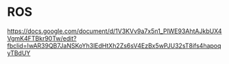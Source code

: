 # ROS
https://docs.google.com/document/d/1V3KVv9a7x5n1_PlWE93AhtAJkbUX4VgmK4FTBkr90Tw/edit?fbclid=IwAR39QB7JaNSKoYh3lEdHtXh2Zs6sV4EzBx5wPJU32sT8ifs4hapoqyTBdUY
